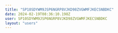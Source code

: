 ```yaml
---
title: "SP10SDYWM9JSP6NGRP8VJKD98ZVGWMFJKECSNBDKC"
date: 2024-02-19T08:36:10.198Z
user: SP10SDYWM9JSP6NGRP8VJKD98ZVGWMFJKECSNBDKC
layout: "users"
---
```

    